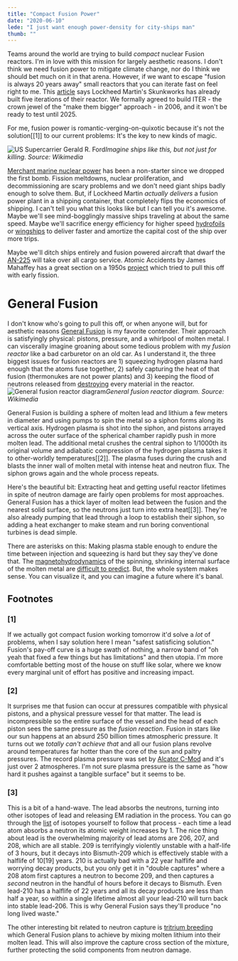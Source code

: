 ```yaml
---
title: "Compact Fusion Power"
date: "2020-06-10"
lede: "I just want enough power-density for city-ships man"
thumb: ""
---
```

Teams around the world are trying to build _compact_ nuclear Fusion reactors. I'm in love with this
mission for largely aesthetic reasons. I don't think we need fusion power to mitigate climate change, nor
do I think we should bet much on it in that arena. However, if we want to escape "fusion is always 20 years
away" small reactors that you can iterate fast on feel right to me. This [article](https://www.thedrive.com/the-war-zone/29074/skunk-works-exotic-fusion-reactor-program-moves-forward-with-larger-more-powerful-design) says
Lockheed Martin's Skunkworks has already built five iterations of their reactor. We formally agreed to build
ITER - the crown jewel of the "make them bigger" approach - in 2006, and it won't be ready to test until 2025.


For me, fusion power is romantic-verging-on-quixotic because it's not the solution\[[1]\] to our current problems: It's the
key to new kinds of magic.

![US Supercarrier Gerald R. Ford](/images/carrier-small.jpeg)*Imagine ships like this, but not just for killing. Source: Wikimedia*

[Merchant marine nuclear power](https://en.wikipedia.org/wiki/Nuclear_marine_propulsion#Merchant_ships) has been a non-starter since we dropped the first bomb. Fission meltdowns, nuclear proliferation, and decommissioning are scary problems and we don't need giant ships badly enough to solve them. But, if Lockheed Martin _actually delivers_ a fusion power plant in a shipping container, that completely flips the economics of shipping. I can't tell you what this looks like but I can tell you it's awesome. Maybe we'll see mind-bogglingly massive ships traveling at about the same speed. Maybe we'll sacrifice energy efficiency for higher speed [hydrofoils](https://en.wikipedia.org/wiki/Hydrofoil) or [wingships](https://en.wikipedia.org/wiki/Ground-1effect_vehicle) to deliver faster and amortize the capital cost of the ship over more trips.

Maybe we'll ditch ships entirely and fusion powered aircraft that dwarf the [AN-225](https://en.wikipedia.org/wiki/Antonov_An-225_Mriya) will take over
all cargo service. Atomic Accidents by James Mahaffey has a great section on a 1950s [project](https://en.wikipedia.org/wiki/Nuclear-powered_aircraft#NEPA_and_ANP) which tried to pull this off with early fission.

# **General Fusion**

I don't know who's going to pull this off, or when anyone will, but for aesthetic reasons [General Fusion](https://generalfusion.com/technology-magnetized-target-fusion/) is my favorite contender. Their approach is satisfyingly physical: pistons, pressure, and a whirlpool of molten metal. I can viscerally imagine groaning about some tedious problem with my _fusion reactor_ like a bad carburetor on an old car. As I understand it, the three biggest issues for fusion reactors are 1) squeezing hydrogen plasma hard enough that the atoms fuse together, 2) safely capturing the heat of that fusion (thermonukes are not power plants) and 3) keeping the flood of neutrons released from [destroying](https://en.wikipedia.org/wiki/Neutron_radiation#Effects_on_materials) every material in the reactor.   
![General fusion reactor diagram](/images/general-fusion.png)*General fusion reactor diagram. Source: Wikimedia*

General Fusion is building a sphere of molten lead and lithium a few meters in diameter and using pumps to spin the metal so a siphon
forms along its vertical axis. Hydrogen plasma is shot into the siphon, and pistons arrayed across the outer surface of the spherical
chamber rapidly push in more molten lead. The additional metal crushes the central siphon to 1/1000th its original volume and adiabatic 
compression of the hydrogen plasma takes it to other-worldly temperatures\[[2]\]. The plasma fuses during the crush and blasts
the inner wall of molten metal with intense heat and neutron flux. The siphon grows again and the whole process repeats.

Here's the beautiful bit: Extracting heat and getting useful reactor lifetimes in spite of neutron damage are
fairly open problems for most approaches. General Fusion has a thick layer of molten lead between the fusion and the nearest solid
surface, so the neutrons just turn into extra heat\[[3]\]. They're also already pumping that lead through a loop to establish their
siphon, so adding a heat exchanger to make steam and run boring conventional turbines is dead simple. 

There are asterisks on this: Making plasma stable enough to endure the time between injection and squeezing is hard but they say they've
done that. The [magnetohydrodynamics](https://xkcd.com/1851/) of the spinning, shrinking internal surface of the molten metal
are [difficult to predict](https://generalfusion.com/2018/11/modeling-highly-unsteady-current-driven-liquid-metal-free-surface-mhd-flows/). But, the whole system makes sense. You can visualize it, and you can imagine
a future where it's banal.

## **Footnotes**

### \[1\]
If we actually got compact fusion working tomorrow it'd solve a _lot_ of problems, when I say solution here I mean
"safest satisficing solution." Fusion's pay-off curve is a huge swath of nothing, a narrow band of "oh yeah that fixed a
few things but has limitations" and then utopia. I'm more comfortable betting most of the house on stuff like solar,
where we know every marginal unit of effort has positive and increasing impact.

### \[2\]
It surprises me that fusion can occur at pressures compatible with physical pistons, and a physical pressure vessel for that matter.
The lead is incompressible so the entire surface of the vessel and the head of each piston sees the same pressure as the _fusion reaction_.
Fusion in stars like our sun happens at an absurd 250 billion times atmospheric pressure. It turns out we _totally can't achieve that_ and
all our fusion plans revolve around temperatures far hotter than the core of the sun and paltry pressures. The record plasma pressure was set
by [Alcator C-Mod](https://www.psfc.mit.edu/news/2016/pressure-record-faq#q_4_6) and it's just over 2 atmospheres. I'm
not sure plasma pressure is the same as "how hard it pushes against a tangible surface" but it seems to be.

### \[3\]
This is a bit of a hand-wave. The lead absorbs the neutrons, turning into other isotopes of lead and releasing EM radiation in the process.
You can go through the [list](https://en.wikipedia.org/wiki/Isotopes_of_lead) of isotopes yourself to follow that process - each time a lead atom absorbs a neutron
its atomic weight increases by 1. The nice thing about lead is the overwhelming majority of lead atoms are 206, 207, and 208, which are all
stable. 209 is terrifyingly violently unstable with a half-life of 3 hours, but it decays into Bismuth-209 which is effectively
stable with a halflife of 10\[19\] years. 210 is actually bad with a 22 year halflife and worrying decay products, but you only get
it in "double captures" where a 208 atom first captures a neutron to become 209, and then captures a _second_ neutron in the handful
of hours before it decays to Bismuth. Even lead-210 has a halflife of 22 years and all its decay products are less than half a year, so within
a single lifetime almost all your lead-210 will turn back into stable lead-206. This is why General Fusion says they'll produce "no long lived waste."

The other interesting bit related to neutron capture is [tritrium breeding](https://en.wikipedia.org/wiki/Breeding_blanket) which General
Fusion plans to achieve by mixing molten lithium into their molten lead. This will also improve the capture cross section of the mixture, further
protecting the solid components from neutron damage. 
</Footnote>